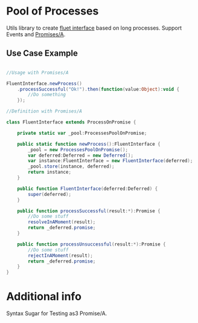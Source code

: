 Pool of Processes
=================

Utils library to create [fluet interface](http://en.wikipedia.org/wiki/Fluent_interface) based on long processes. Support Events and [Promises/A](https://github.com/CodeCatalyst/promise-as3).

## Use Case Example

```actionscript

//Usage with Promises/A

FluentInterface.newProcess()
	.processSuccessful("Ok!").then(function(value:Object):void {
		//Do something
	});

//Definition with Promises/A

class FluentInterface extends ProcessOnPromise {

    private static var _pool:ProcessesPoolOnPromise;

    public static function newProcess():FluentInterface {
        _pool = new ProcessesPoolOnPromise();
        var deferred:Deferred = new Deferred();
        var instance:FluentInterface = new FluentInterface(deferred);
        _pool.store(instance, deferred);
        return instance;
    }

    public function FluentInterface(deferred:Deferred) {
        super(deferred);
    }

    public function processSuccessful(result:*):Promise {
    	//Do some stuff        
        resolveInAMoment(result);
        return _deferred.promise;
    }

    public function processUnsuccessful(result:*):Promise {
    	//Do some stuff
        rejectInAMoment(result);
        return _deferred.promise;
    }
}

```

# Additional info

Syntax Sugar for Testing as3 Promise/A.